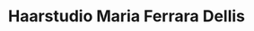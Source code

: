 ---
title: "Haarstudio Maria Ferrara Dellis"
url: /bad-vilbel/haarstudio-maria-ferrara-dellis/
shop: Friseur
---